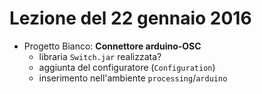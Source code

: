 # Lezione del 22 gennaio 2016

* Progetto Bianco: **Connettore arduino-OSC**
  * libraria `Switch.jar` realizzata?
  * aggiunta del configuratore (`Configuration`)
  * inserimento nell'ambiente `processing`/`arduino`
